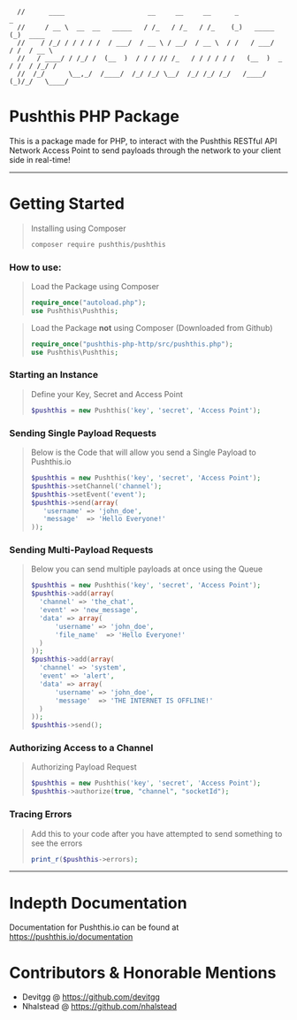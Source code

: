 ```
  //      ____                     __     __     __      _                _        
  //     / __ \  __  __   _____   / /_   / /_   / /_    (_)   _____      (_)  ____ 
  //    / /_/ / / / / /  / ___/  / __ \ / __/  / __ \  / /   / ___/     / /  / __ \
  //   / ____/ / /_/ /  (__  )  / / / // /_   / / / / / /   (__  )  _  / /  / /_/ /
  //  /_/      \__,_/  /____/  /_/ /_/ \__/  /_/ /_/ /_/   /____/  (_)/_/   \____/ 
```

# Pushthis PHP Package
This is a package made for PHP, to interact with the Pushthis RESTful API Network Access Point to send payloads through the network to your client side in real-time!

---

# Getting Started
> Installing using Composer
>```sh
>composer require pushthis/pushthis
>```

### How to use:
> Load the Package using Composer
>```php
>require_once("autoload.php");
>use Pushthis\Pushthis;
>```

>Load the Package **not** using Composer (Downloaded from Github)
>```php
>require_once("pushthis-php-http/src/pushthis.php");
>use Pushthis\Pushthis;
>```

### Starting an Instance
> Define your Key, Secret and Access Point
>```php
>$pushthis = new Pushthis('key', 'secret', 'Access Point');
>```

### Sending Single Payload Requests
> Below is the Code that will allow you send a Single Payload to Pushthis.io
>```php
>$pushthis = new Pushthis('key', 'secret', 'Access Point');
>$pushthis->setChannel('channel');
>$pushthis->setEvent('event');
>$pushthis->send(array(
>    'username' => 'john_doe',
>    'message'  => 'Hello Everyone!'
>));
>```

### Sending Multi-Payload Requests
> Below you can send multiple payloads at once using the Queue
>```php
>$pushthis = new Pushthis('key', 'secret', 'Access Point');
>$pushthis->add(array(
>	'channel' => 'the_chat',
>	'event' => 'new_message',
>	'data' => array(
>		'username' => 'john_doe',
>		'file_name'  => 'Hello Everyone!'
>	)
>));
>$pushthis->add(array(
>	'channel' => 'system',
>	'event' => 'alert',
>	'data' => array(
>		'username' => 'john_doe',
>		'message'  => 'THE INTERNET IS OFFLINE!'
>	)
>));
>$pushthis->send();
>```

### Authorizing Access to a Channel 
> Authorizing Payload Request
>```php
>$pushthis = new Pushthis('key', 'secret', 'Access Point');
>$pushthis->authorize(true, "channel", "socketId");
>```

### Tracing Errors
> Add this to your code after you have attempted to send something to see the errors
>```php
>print_r($pushthis->errors);
>```

---
# Indepth Documentation
 Documentation for Pushthis.io can be found at https://pushthis.io/documentation

# Contributors & Honorable Mentions
- Devitgg @ https://github.com/devitgg
- Nhalstead @ https://github.com/nhalstead
